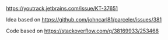 https://youtrack.jetbrains.com/issue/KT-37651

Idea based on https://github.com/johncarl81/parceler/issues/381

Code based on https://stackoverflow.com/q/38169933/253468
